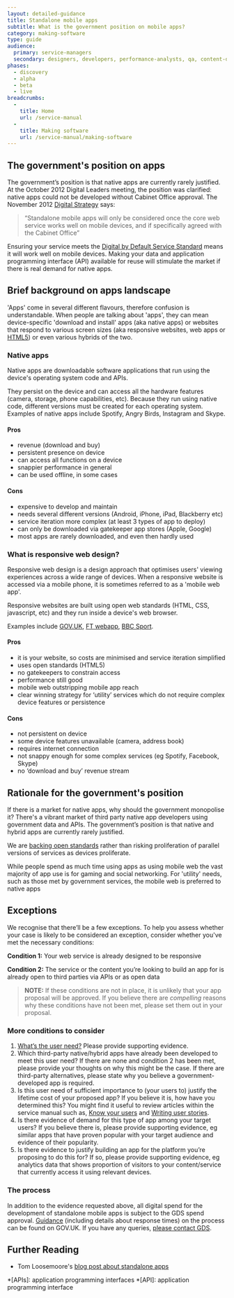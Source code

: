 ```yaml
---
layout: detailed-guidance
title: Standalone mobile apps
subtitle: What is the government position on mobile apps?
category: making-software
type: guide
audience:
  primary: service-managers
  secondary: designers, developers, performance-analysts, qa, content-designers
phases:
  - discovery
  - alpha
  - beta
  - live
breadcrumbs:
  -
    title: Home
    url: /service-manual
  -
    title: Making software
    url: /service-manual/making-software
---
```


## The government's position on apps

The government’s position is that native apps are currently rarely justified. At the October 2012 Digital Leaders meeting, the position was clarified: native apps could not be developed without Cabinet Office approval. The November 2012 [Digital Strategy](/government/publications/government-digital-strategy) says:

> “Standalone mobile apps will only be considered once the core web service works well on mobile devices, and if specifically agreed with the Cabinet Office”

Ensuring your service meets the [Digital by Default Service Standard](/service-manual/digital-by-default) means it will work well on mobile devices. Making your data and application programming interface (API) available for reuse will stimulate the market if there is real demand for native apps.

## Brief background on apps landscape

'Apps' come in several different flavours, therefore confusion is understandable. When people are talking about 'apps', they can mean device-specific 'download and install' apps (aka native apps) or websites that respond to various screen sizes (aka responsive websites, web apps or [HTML5](https://en.wikipedia.org/wiki/Html5)) or even various hybrids of the two.

### Native apps

Native apps are downloadable software applications that run using the device's operating system code and APIs.

They persist on the device and can access all the hardware features (camera, storage, phone capabilities, etc). Because they run using native code, different versions must be created for each operating system. Examples of native apps include Spotify, Angry Birds, Instagram and Skype.

#### Pros
- revenue (download and buy)
- persistent presence on device
- can access all functions on a device
- snappier performance in general
- can be used offline, in some cases

#### Cons
- expensive to develop and maintain
- needs several different versions (Android, iPhone, iPad, Blackberry etc)
- service iteration more complex (at least 3 types of app to deploy)
- can only be downloaded via gatekeeper app stores (Apple, Google)
- most apps are rarely downloaded, and even then hardly used

### What is responsive web design?

Responsive web design is a design approach that optimises users' viewing experiences across a wide range of devices. When a responsive website is accessed via a mobile phone, it is sometimes referred to as a 'mobile web app'.

Responsive websites are built using open web standards (HTML, CSS, javascript, etc) and they run inside a device's web browser.

Examples include [GOV.UK](https://www.gov.uk/), [FT webapp](http://apps.ft.com/ftwebapp/), [BBC Sport](http://www.bbc.co.uk/sport/0/).

#### Pros
- it is your website, so costs are minimised and service iteration simplified
- uses open standards (HTML5)
- no gatekeepers to constrain access
- performance still good
- mobile web outstripping mobile app reach
- clear winning strategy for ‘utility’ services which do not require complex device features or persistence

#### Cons
- not persistent on device
- some device features unavailable (camera, address book)
- requires internet connection
- not snappy enough for some complex services (eg Spotify, Facebook, Skype)
- no ‘download and buy’ revenue stream

## Rationale for the government's position

If there is a market for native apps, why should the government monopolise it? There's a vibrant market of third party native app developers using government data and APIs. The government’s position is that native and hybrid apps are currently rarely justified.

We are [backing open standards](/service-manual/making-software/open-standards-and-licensing.html) rather than risking proliferation of parallel versions of services as devices proliferate.

While people spend as much time using apps as using mobile web the vast majority of app use is for gaming and social networking. For 'utility' needs, such as those met by government services, the mobile web is preferred to native apps

## Exceptions

We recognise that there’ll be a few exceptions. To help you assess whether your case is likely to be considered an exception, consider whether you've met the necessary conditions:

**Condition 1:** Your web service is already designed to be responsive

**Condition 2:** The service or the content you’re looking to build an app for is already open to third parties via APIs or as open data

> **NOTE:** If these conditions are not in place, it is unlikely that your app proposal will be approved. If you believe there are _compelling_ reasons why these conditions have not been met, please set them out in your proposal.

### More conditions to consider

1. [What’s the user need?](/service-manual/user-centred-design/user-needs.html) Please provide supporting evidence.
2. Which third-party native/hybrid apps have already been developed to meet this user need? If there are none and condition 2 has been met, please provide your thoughts on why this might be the case. If there are third-party alternatives, please state why you believe a government-developed app is required.
3. Is this user need of sufficient importance to (your users to) justify the lifetime cost of your proposed app? If you believe it is, how have you determined this? You might find it useful to review articles within the service manual such as, [Know your users](/service-manual/users) and [Writing user stories](/service-manual/agile/writing-user-stories.html).
4. Is there evidence of demand for this type of app among your target users? If you believe there is, please provide supporting evidence, eg similar apps that have proven popular with your target audience and evidence of their popularity.
5. Is there evidence to justify building an app for the platform you’re proposing to do this for? If so, please provide supporting evidence, eg analytics data that shows proportion of visitors to your content/service that currently access it using relevant devices.

### The process

In addition to the evidence requested above, all digital spend for the development of standalone mobile apps is subject to the GDS spend approval. [Guidance](https://www.gov.uk/government/publications/cabinet-office-controls) (including details about response times) on the process can be found on GOV.UK. If you have any queries, [please contact GDS](mailto:pmo@digital.cabinet-office.gov.uk).

## Further Reading

* Tom Loosemoore's [blog post about standalone apps](https://gds.blog.gov.uk/2013/03/12/were-not-appy-not-appy-at-all/)

*[APIs]: application programming interfaces
*[API]: application programming interface

